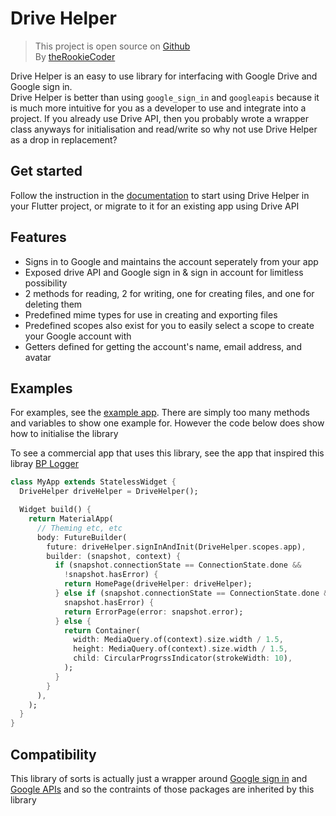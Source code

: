 # Drive Helper
> This project is open source on [Github](https://www.github.com/theRookieCoder/drive_helper)  
> By [theRookieCoder](https://www.github.com/theRookieCoder)

Drive Helper is an easy to use library for interfacing with Google Drive and Google sign in.  
Drive Helper is better than using `google_sign_in` and `googleapis` because it is much more intuitive for you as a developer to use and integrate into a project. If you already use Drive API, then you probably wrote a wrapper class anyways for initialisation and read/write so why not use Drive Helper as a drop in replacement?

## Get started

Follow the instruction in the [documentation](docs/drive) to start using Drive Helper in your Flutter project, or migrate to it for an existing app using Drive API

## Features

- Signs in to Google and maintains the account seperately from your app
- Exposed drive API and Google sign in & sign in account for limitless possibility
- 2 methods for reading, 2 for writing, one for creating files, and one for deleting them
- Predefined mime types for use in creating and exporting files
- Predefined scopes also exist for you to easily select a scope to create your Google account with
- Getters defined for getting the account's name, email address, and avatar

## Examples

For examples, see the [example app](example/lib/main.dart). There are simply too many methods and variables to show one example for. However the code below does show how to initialise the library

To see a commercial app that uses this library, see the app that inspired this libray [BP Logger](https://www.github.com/theRookieCoder/bp_logger)

```dart
class MyApp extends StatelessWidget {
  DriveHelper driveHelper = DriveHelper();

  Widget build() {
    return MaterialApp(
      // Theming etc, etc
      body: FutureBuilder(
        future: driveHelper.signInAndInit(DriveHelper.scopes.app),
        builder: (snapshot, context) {
          if (snapshot.connectionState == ConnectionState.done &&
            !snapshot.hasError) {
            return HomePage(driveHelper: driveHelper);
          } else if (snapshot.connectionState == ConnectionState.done &&
            snapshot.hasError) {
            return ErrorPage(error: snapshot.error);
          } else {
            return Container(
              width: MediaQuery.of(context).size.width / 1.5,
              height: MediaQuery.of(context).size.width / 1.5,
              child: CircularProgrssIndicator(strokeWidth: 10),
            );
          }
        }
      ),
    );
  }
}
```

## Compatibility

This library of sorts is actually just a wrapper around [Google sign in](https://pub.dev/packages/google_sign_in) and [Google APIs](https://pub.dev/packages/googleapis) and so the contraints of those packages are inherited by this library
